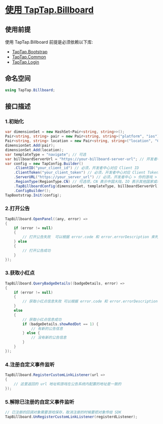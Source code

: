 # [使用 TapTap.Billboard ](./Documentation/README.md)

## 使用前提
使用 TapTap.Billboard 前提是必须依赖以下库:
* [TapTap.Bootstrap](https://github.com/TapTap/TapBootstrap-Unity.git)
* [TapTap.Common](https://github.com/TapTap/TapCommon-Unity.git)
* [TapTap.Login](https://github.com/TapTap/TapLogin-Unity.git)

## 命名空间

```c#
using TapTap.Billboard;
```

## 接口描述
### 1.初始化
```cs
var dimensionSet = new HashSet<Pair<string, string>>();
Pair<string, string> pair = new Pair<string, string>("platform", "ios");
Pair<string, string> location = new Pair<string, string>("location", "CN");
dimensionSet.Add(pair);
dimensionSet.Add(location);
var templateType = "navigate"; // 可选
var billboardServerUrl = "https://your-billboard-server-url"; // 开发者中心 > 你的游戏 > 游戏服务 > 应用配置 > 域名配置 > 公告
var config = new TapConfig.Builder()
    .ClientID("your_client_id") // 必须，开发者中心对应 Client ID
    .ClientToken("your_client_token") // 必须，开发者中心对应 Client Token
    .ServerURL("https://your_server_url") // 必须，开发者中心 > 你的游戏 > 游戏服务 > 基本信息 > 域名配置 > API
    .RegionType(RegionType.CN) // 可选项，CN 表示中国大陆，IO 表示其他国家或地区
    .TapBillboardConfig(dimensionSet, templateType, billboardServerUrl)
    .ConfigBuilder();
TapBootstrap.Init(config);
```

### 2.打开公告
```cs
TapBillboard.OpenPanel((any, error) =>
{
    if (error != null)
    {
        // 打开公告失败  可以根据 error.code 和 error.errorDescription 来判断错误原因
    } else
    {
        // 打开公告成功
    }
});
```

### 3.获取小红点
```cs
TapBillboard.QueryBadgeDetails((badgeDetails, error) =>
{
    if (error != null)
    {
        // 获取小红点信息失败 可以根据 error.code 和 error.errorDescription 来判断错误原因
    }
    else
    {
        // 获取小红点信息成功
        if (badgeDetails.showRedDot == 1) {
            // 有新的公告信息
        } else {
            // 没有新的公告信息
        }
    }
});
```

### 4.注册自定义事件监听
```cs
TapBillboard.RegisterCustomLinkListener(url =>
{
    // 这里返回的 url 地址和游戏在公告系统内配置的地址是一致的
});
```

### 5.解除已注册的自定义事件监听
```cs
// 已注册的回调对象需要游戏保存，取消注册的时候要把对象传给 SDK
TapBillboard.UnRegisterCustomLinkListener(registerdListener);
```